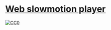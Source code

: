 # [Web slowmotion player](https://iwamizawa-software.github.io/web-slowmotion-player/)
[![CC0](https://licensebuttons.net/p/zero/1.0/88x31.png) ](https://creativecommons.org/publicdomain/zero/1.0/deed.ja)
